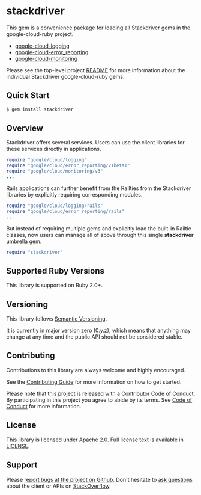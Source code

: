 # stackdriver

This gem is a convenience package for loading all Stackdriver gems in the google-cloud-ruby project. 
- [google-cloud-logging](../google-cloud-logging)
- [google-cloud-error_reporting](../google-cloud-error_reporting)
- [google-cloud-monitoring](../google-cloud-monitoring)

Please see the top-level project [README](../README.md) for more information about the individual Stackdriver google-cloud-ruby gems.

## Quick Start

```sh
$ gem install stackdriver
```

## Overview
Stackdriver offers several services. Users can use the client libraries for these services directly in applications.
```ruby
require "google/cloud/logging"
require "google/cloud/error_reporting/v1beta1"
require "google/cloud/monitoring/v3"
...
```
Rails applications can further benefit from the Railties from the Stackdriver libraries by explicitly requiring corresponding modules.
```ruby
require "google/cloud/logging/rails"
require "google/cloud/error_reporting/rails"
...
```
But instead of requiring multiple gems and explicitly load the built-in Railtie classes, now users can manage all of above through this single **stackdriver** umbrella gem.
```ruby
require "stackdriver"
```


## Supported Ruby Versions

This library is supported on Ruby 2.0+.

## Versioning

This library follows [Semantic Versioning](http://semver.org/).

It is currently in major version zero (0.y.z), which means that anything may change at any time and the public API should not be considered stable.

## Contributing

Contributions to this library are always welcome and highly encouraged.

See the [Contributing Guide](https://googlecloudplatform.github.io/stackdriver-ruby/#/docs/guides/contributing) for more information on how to get started.

Please note that this project is released with a Contributor Code of Conduct. By participating in this project you agree to abide by its terms. See [Code of Conduct](../CODE_OF_CONDUCT.md) for more information.

## License

This library is licensed under Apache 2.0. Full license text is available in [LICENSE](../LICENSE).

## Support

Please [report bugs at the project on Github](https://github.com/GoogleCloudPlatform/google-cloud-ruby/issues).
Don't hesitate to [ask questions](http://stackoverflow.com/questions/tagged/google-cloud-ruby) about the client or APIs on [StackOverflow](http://stackoverflow.com).
